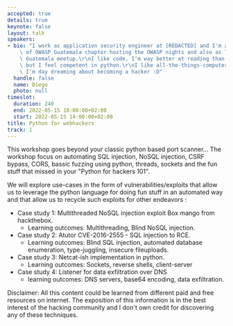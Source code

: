 ```yaml
---
accepted: true
details: true
keynote: false
layout: talk
speakers:
- bio: "I work as application security engineer at [REDACTED] and I'm active collaborator\
    \ of OWASP Guatemala chapter hosting the OWASP nights and also as leader of HackTheBox\
    \ Guatemala meetup.\r\nI like code, I'm way better at reading than writing it,\
    \ but I feel competent in python.\r\nI like all-the-things-computers and currently\
    \ I'm day dreaming about becoming a hacker :D"
  handle: false
  name: Diego
  photo: null
timeslot:
  duration: 240
  end: 2022-05-15 18:00:00+02:00
  start: 2022-05-15 14:00:00+02:00
title: Python for webhackers
track: 1
---
```


This workshop goes beyond your classic python based port scanner...
The workshop focus on automating SQL injection, NoSQL injection,  CSRF bypass, CORS,  bassic fuzzing using python, threads, sockets and the fun stuff that  missed in your "Python for hackers 101".

We will explore use-cases in the form of vulnerabilities/exploits that allow us to leverage the python language for doing fun stuff in an automated way and that allow us to recycle such exploits for other endeavors :

- Case study 1: Multithreaded NoSQL injection exploit Box mango from hackthebox.
    * Learning outcomes: Multithreading, Blind NoSQL injection.
- Case study 2:  Atutor CVE-2016-2555 - SQL injection to RCE.
    * Learning outcomes: Blind SQL injection, automated database enumeration, type-juggling, insecure fileuploads.
- Case study 3:  Netcat-ish implementation in python.
    * Learning outcomes: Sockets, reverse shells, client-server
- Case study 4: Listener for data exfiltration over DNS
    * learning outcomes: DNS servers, base64 encoding, data exfiltration.


Disclaimer: All this content could be learned from different paid and free resources on internet.
The exposition of this information is in the best interest  of the hacking community and I don't own credit for discovering any of these techniques.